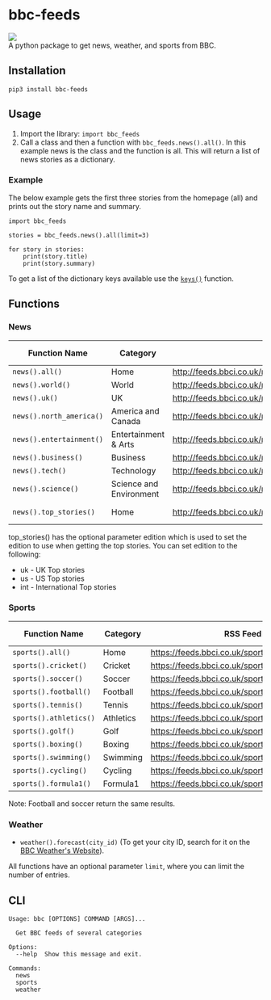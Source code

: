 # bbc-feeds
[![](https://img.shields.io/pypi/v/bbc-feeds)](https://pypi.org/project/bbc-feeds) \
A python package to get news, weather, and sports from BBC.

## Installation

`pip3 install bbc-feeds`

## Usage
1. Import the library: `import bbc_feeds`
2. Call a class and then a function with `bbc_feeds.news().all()`. In this example news is the class and the function is all. This will return a list of news stories as a dictionary.

### Example
The below example gets the first three stories from the homepage (all) and prints out the story name and summary.
```
import bbc_feeds

stories = bbc_feeds.news().all(limit=3)

for story in stories:
    print(story.title)
    print(story.summary)
```
To get a list of the dictionary keys available use the [`keys()`](https://docs.python.org/3/library/stdtypes.html#dict.keys) function.
## Functions
### News
| Function Name            | Category                | RSS Feed                                                     | Optional Parameters |
|--------------------------|-------------------------|--------------------------------------------------------------|---------------------|
| `news().all()`           | Home                    | http://feeds.bbci.co.uk/news/rss.xml                         | limit               |
| `news().world()`         | World                   | http://feeds.bbci.co.uk/news/world/rss.xml                   | limit               |
| `news().uk()`            | UK                      | http://feeds.bbci.co.uk/news/uk/rss.xml                      | limit               |
| `news().north_america()` | America and Canada      | http://feeds.bbci.co.uk/news/world/us_and_canada/rss.xml     | limit               |
| `news().entertainment()` | Entertainment & Arts    | http://feeds.bbci.co.uk/news/entertainment_and_arts/rss.xml  | limit               |
| `news().business()`      | Business                | http://feeds.bbci.co.uk/news/business/rss.xml                | limit               |
| `news().tech()`          | Technology              | http://feeds.bbci.co.uk/news/technology/rss.xml              | limit               |
| `news().science()`       | Science and Environment | http://feeds.bbci.co.uk/news/science_and_environment/rss.xml | limit               |
| `news().top_stories()`   | Home                    | http://feeds.bbci.co.uk/news/rss.xml?edition=int             | limit <br> edition  |

top_stories() has the optional parameter edition which is used to set the edition to use when getting the top stories. You can set edition to the following:
- uk - UK Top stories
- us - US Top stories
- int - International Top stories
### Sports
| Function Name          | Category   | RSS Feed                                         | Optional Parameters |
|------------------------|------------|--------------------------------------------------|---------------------|
| `sports().all()`       | Home       | https://feeds.bbci.co.uk/sport/rss.xml           | limit               |
| `sports().cricket()`   | Cricket    | https://feeds.bbci.co.uk/sport/cricket/rss.xml   | limit               |
| `sports().soccer()`    | Soccer     | https://feeds.bbci.co.uk/sport/football/rss.xml  | limit               |
| `sports().football()`  | Football   | https://feeds.bbci.co.uk/sport/football/rss.xml  | limit               |
| `sports().tennis()`    | Tennis     | https://feeds.bbci.co.uk/sport/tennis/rss.xml    | limit               |
| `sports().athletics()` | Athletics  | https://feeds.bbci.co.uk/sport/athletics/rss.xml | limit               |
| `sports().golf()`      | Golf       | https://feeds.bbci.co.uk/sport/golf/rss.xml      | limit               |
| `sports().boxing()`    | Boxing     | https://feeds.bbci.co.uk/sport/boxing/rss.xml    | limit               |
| `sports().swimming()`  | Swimming   | https://feeds.bbci.co.uk/sport/swimming/rss.xml  | limit               |
| `sports().cycling()`   | Cycling    | https://feeds.bbci.co.uk/sport/cycling/rss.xml   | limit               |
| `sports().formula1()`  | Formula1   | https://feeds.bbci.co.uk/sport/formula1/rss.xml  | limit               |       

Note: Football and soccer return the same results.

### Weather
- `weather().forecast(city_id)` (To get your city ID, search for it on the [BBC Weather's Website](https://www.bbc.com/weather)).

All functions have an optional parameter `limit`, where you can limit the number of entries.

## CLI

    Usage: bbc [OPTIONS] COMMAND [ARGS]...

      Get BBC feeds of several categories

    Options:
      --help  Show this message and exit.

    Commands:
      news
      sports
      weather